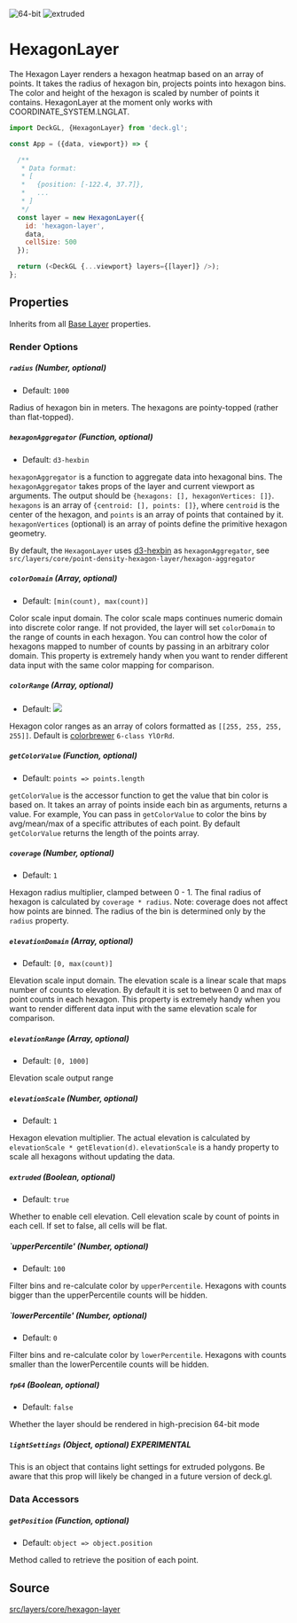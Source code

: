 <!-- INJECT:"HexagonLayerDemo" -->

<p class="badges">
  <img src="https://img.shields.io/badge/64--bit-support-blue.svg?style=flat-square" alt="64-bit" />
  <img src="https://img.shields.io/badge/extruded-yes-blue.svg?style=flat-square" alt="extruded" />
</p>

# HexagonLayer

The Hexagon Layer renders a hexagon heatmap based on an array of points.
It takes the radius of hexagon bin, projects points into hexagon bins. The color
and height of the hexagon is scaled by number of points it contains. HexagonLayer
at the moment only works with COORDINATE_SYSTEM.LNGLAT.

```js
import DeckGL, {HexagonLayer} from 'deck.gl';

const App = ({data, viewport}) => {

  /**
   * Data format:
   * [
   *   {position: [-122.4, 37.7]},
   *   ...
   * ]
   */
  const layer = new HexagonLayer({
    id: 'hexagon-layer',
    data,
    cellSize: 500
  });

  return (<DeckGL {...viewport} layers={[layer]} />);
};
```

## Properties

Inherits from all [Base Layer](/docs/api-reference/base-layer.md) properties.

### Render Options

##### `radius` (Number, optional)

- Default: `1000`

Radius of hexagon bin in meters. The hexagons are pointy-topped (rather than flat-topped).

##### `hexagonAggregator` (Function, optional)

- Default: `d3-hexbin`

`hexagonAggregator` is a function to aggregate data into hexagonal bins.
The `hexagonAggregator` takes props of the layer and current viewport as arguments.
The output should be `{hexagons: [], hexagonVertices: []}`. `hexagons` is 
an array of `{centroid: [], points: []}`, where `centroid` is the 
center of the hexagon, and `points` is an array of points that contained by it.  `hexagonVertices` 
(optional) is an array of points define the primitive hexagon geometry.

By default, the `HexagonLayer` uses
[d3-hexbin](https://github.com/d3/d3-hexbin) as `hexagonAggregator`,
see `src/layers/core/point-density-hexagon-layer/hexagon-aggregator`

##### `colorDomain` (Array, optional)

- Default: `[min(count), max(count)]`

Color scale input domain. The color scale maps continues numeric domain into
discrete color range. If not provided, the layer will set `colorDomain` to the
range of counts in each hexagon. You can control how the color of hexagons mapped
to number of counts by passing in an arbitrary color domain. This property is extremely handy when you want to render different data input with the same color mapping for comparison.

##### `colorRange` (Array, optional)

- Default: <img src="/demo/src/static/images/colorbrewer_YlOrRd_6.png"/></a>

Hexagon color ranges as an array of colors formatted as `[[255, 255, 255, 255]]`. Default is
[colorbrewer](http://colorbrewer2.org/#type=sequential&scheme=YlOrRd&n=6) `6-class YlOrRd`.

##### `getColorValue` (Function, optional)

- Default: `points => points.length`

`getColorValue` is the accessor function to get the value that bin color is based on. 
It takes an array of points inside each bin as arguments, returns a value. For example, 
You can pass in `getColorValue` to color the bins by avg/mean/max of a specific attributes of each point.
By default `getColorValue` returns the length of the points array.

##### `coverage` (Number, optional)

- Default: `1`

Hexagon radius multiplier, clamped between 0 - 1. The final radius of hexagon
is calculated by `coverage * radius`. Note: coverage does not affect how points
are binned.
The radius of the bin is determined only by the `radius` property.

##### `elevationDomain` (Array, optional)

- Default: `[0, max(count)]`

Elevation scale input domain. The elevation scale is a linear scale that
maps number of counts to elevation. By default it is set to between
0 and max of point counts in each hexagon.
This property is extremely handy when you want to render different data input
with the same elevation scale for comparison.

##### `elevationRange` (Array, optional)

- Default: `[0, 1000]`

Elevation scale output range

##### `elevationScale` (Number, optional)

- Default: `1`

Hexagon elevation multiplier. The actual elevation is calculated by
  `elevationScale * getElevation(d)`. `elevationScale` is a handy property to scale
all hexagons without updating the data.

##### `extruded` (Boolean, optional)

- Default: `true`

Whether to enable cell elevation. Cell elevation scale by count of points in each cell. If set to false, all cells will be flat.

##### `upperPercentile' (Number, optional)

- Default: `100`

Filter bins and re-calculate color by `upperPercentile`. Hexagons with counts
bigger than the upperPercentile counts will be hidden.

##### `lowerPercentile' (Number, optional)

- Default: `0`

Filter bins and re-calculate color by `lowerPercentile`. Hexagons with counts
smaller than the lowerPercentile counts will be hidden.

##### `fp64` (Boolean, optional)

- Default: `false`

Whether the layer should be rendered in high-precision 64-bit mode

##### `lightSettings` (Object, optional) **EXPERIMENTAL**

This is an object that contains light settings for extruded polygons.
  Be aware that this prop will likely be changed in a future version of deck.gl.

### Data Accessors

##### `getPosition` (Function, optional)

- Default: `object => object.position`

Method called to retrieve the position of each point.

## Source

[src/layers/core/hexagon-layer](https://github.com/uber/deck.gl/tree/4.0-release/src/layers/core/hexagon-layer)

